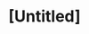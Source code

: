 ---
pid: ch159
title: "[Untitled]"
location_transcription: 
coordinates: "[-75.164476643537, 39.952516892666]"
zipcode: '19134'
gen_neighborhood: River Wards
neighborhood: Port Richmond
outside_phl: 
age: '22'
age_range: 20-29
instagram: 
image_file_name: ch_159.jpg
proposal_transcription: Something about being a sanctuary city
topic: Immigration
topic_summary: 0, 0
type: Other No Form
keywords_other: 
credit: 
image_labels: 
twitter: 
facebook: 
permalink: "/monuments/ch159/"
layout: item-page
---